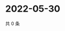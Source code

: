 # 2022-05-30

共 0 条

<!-- BEGIN WEIBO -->
<!-- 最后更新时间 Mon May 30 2022 13:17:24 GMT+0800 (China Standard Time) -->

<!-- END WEIBO -->
